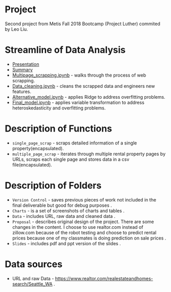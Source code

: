 # Project
Second project from Metis Fall 2018 Bootcamp (Project Luther) commited by Leo Liu.
 
# Streamline of Data Analysis
* [Presentation](/Project_2/Slides/Home%20rental%20prediction.pdf)
* [Summary](https://liuriguang.wixsite.com/leo2506-1/blog/project-luther-how-do-you-find-the-best-value-rental-home)
* [Multipage_scrapping.ipynb](/Project_2/multipage_scrapping.ipynb) - walks through the process of web scrapping. 
* [Data_cleaning.ipynb](/Project_2/Data_cleaning.ipynb) - cleans the scrapped data and engineers new features.
* [Alternative_model.ipynb](/Project_2/Alternative_model.ipynb) - applies Ridge to address overfitting problems.
* [Final_model.ipynb](/Project_2/Final_model.ipynb) - applies variable transformation to address heteroskedasticity and overfitting problems.

# Description of Functions
* `single_page_scrap` - scraps detailed information of a single property(encapsulated).  
* `multiple_page_scrap` - iterates through multiple rental property pages by URLs, scraps each single page and stores data in a csv file(encapsulated). 

# Description of Folders
* `Version Control` - saves previous pieces of work not included in the final deliverable but good for debug purposes . 
* `Charts` - is a set of screenshots of charts and tables .  
* `Data` - includes URL, raw data and cleaned data .
* `Proposal` - describes original design of the project. There are some changes in the content. I choose to use realtor.com instead of zillow.com because of the robot testing and choose to predict rental prices because one of my classmates is doing prediction on sale prices . 
* `Slides` - includes pdf and ppt version of the slides . 

# Data sources
* URL and raw Data - https://www.realtor.com/realestateandhomes-search/Seattle_WA . 

